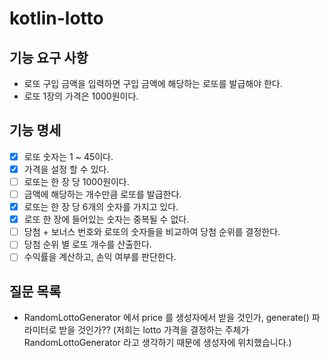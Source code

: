# kotlin-lotto

## 기능 요구 사항

- 로또 구입 금액을 입력하면 구입 금액에 해당하는 로또를 발급해야 한다.
- 로또 1장의 가격은 1000원이다.

## 기능 명세

- [x] 로또 숫자는 1 ~ 45이다.
- [x] 가격을 설정 할 수 있다.
- [ ] 로또는 한 장 당 1000원이다.
- [ ] 금액에 해당하는 개수만큼 로또를 발급한다.
- [x] 로또는 한 장 당 6개의 숫자를 가지고 있다.
- [x] 로또 한 장에 들어있는 숫자는 중복될 수 없다.
- [ ] 당첨 + 보너스 번호와 로또의 숫자들을 비교하여 당첨 순위를 결정한다.
- [ ] 당첨 순위 별 로또 개수를 산출한다.
- [ ] 수익률을 계산하고, 손익 여부를 판단한다.

## 질문 목록
- RandomLottoGenerator 에서 price 를 생성자에서 받을 것인가, generate() 파라미터로 받을 것인가??
(저희는 lotto 가격을 결정하는 주체가 RandomLottoGenerator 라고 생각하기 때문에 생성자에 위치했습니다.)

